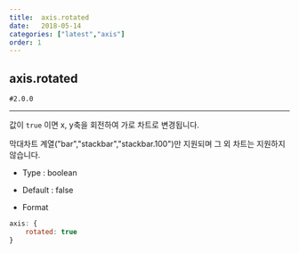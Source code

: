 ```yaml
---
title:  axis.rotated
date:   2018-05-14
categories: ["latest","axis"]
order: 1
---
```


## axis.rotated

`#2.0.0`

---

값이 `true` 이면 x, y축을 회전하여 가로 차트로 변경됩니다.

막대차트 계열("bar","stackbar","stackbar.100")만 지원되며 그 외 차트는 지원하지 않습니다.

* Type : boolean

* Default : false

* Format
```javascript
axis: {
    rotated: true
}
```

